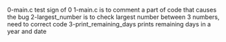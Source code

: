 0-main.c test sign of 0
1-main.c is to comment a part of code that causes the bug
2-largest_number is to check largest number between 3 numbers, need to correct code
3-print_remaining_days prints remaining days in a year and date
